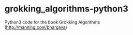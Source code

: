 # grokking_algorithms-python3
Python3 code for the book Grokking Algorithms (http://manning.com/bhargava) 
